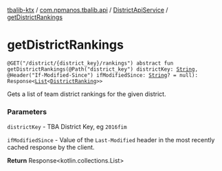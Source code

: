 [tbalib-ktx](../../index.md) / [com.npmanos.tbalib.api](../index.md) / [DistrictApiService](index.md) / [getDistrictRankings](./get-district-rankings.md)

# getDistrictRankings

`@GET("/district/{district_key}/rankings") abstract fun getDistrictRankings(@Path("district_key") districtKey: `[`String`](https://kotlinlang.org/api/latest/jvm/stdlib/kotlin/-string/index.html)`, @Header("If-Modified-Since") ifModifiedSince: `[`String`](https://kotlinlang.org/api/latest/jvm/stdlib/kotlin/-string/index.html)`? = null): Response<`[`List`](https://kotlinlang.org/api/latest/jvm/stdlib/kotlin.collections/-list/index.html)`<`[`DistrictRanking`](../../com.npmanos.tbalib.model/-district-ranking/index.md)`>>`

Gets a list of team district rankings for the given district.

### Parameters

`districtKey` - TBA District Key, eg `2016fim`

`ifModifiedSince` - Value of the `Last-Modified` header in the most recently cached response by the client.

**Return**
Response&lt;kotlin.collections.List&gt;

